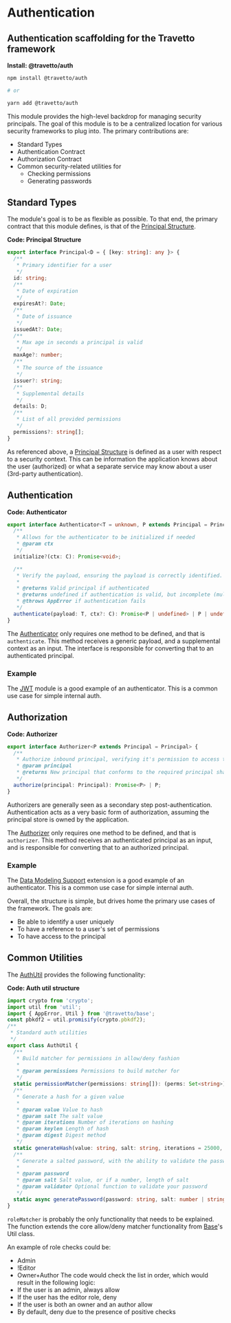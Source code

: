 <!-- This file was generated by @travetto/doc and should not be modified directly -->
<!-- Please modify https://github.com/travetto/travetto/tree/main/module/auth/DOC.tsx and execute "npx trv doc" to rebuild -->
# Authentication

## Authentication scaffolding for the Travetto framework

**Install: @travetto/auth**
```bash
npm install @travetto/auth

# or

yarn add @travetto/auth
```

This module provides the high-level backdrop for managing security principals.  The goal of this module is to be a centralized location for various security frameworks to plug into.  The primary contributions are:
   *  Standard Types
   *  Authentication Contract
   *  Authorization Contract
   *  Common security-related utilities for
      *  Checking permissions
      *  Generating passwords

## Standard Types
The module's goal is to be as flexible as possible.  To that end, the primary contract that this module defines, is that of the [Principal Structure](https://github.com/travetto/travetto/tree/main/module/auth/src/types/principal.ts#L8).

**Code: Principal Structure**
```typescript
export interface Principal<D = { [key: string]: any }> {
  /**
   * Primary identifier for a user
   */
  id: string;
  /**
   * Date of expiration
   */
  expiresAt?: Date;
  /**
   * Date of issuance
   */
  issuedAt?: Date;
  /**
   * Max age in seconds a principal is valid
   */
  maxAge?: number;
  /**
   * The source of the issuance
   */
  issuer?: string;
  /**
   * Supplemental details
   */
  details: D;
  /**
   * List of all provided permissions
   */
  permissions?: string[];
}
```

As referenced above, a [Principal Structure](https://github.com/travetto/travetto/tree/main/module/auth/src/types/principal.ts#L8) is defined as a user with respect to a security context. This can be information the application knows about the user (authorized) or what a separate service may know about a user (3rd-party authentication).

## Authentication

**Code: Authenticator**
```typescript
export interface Authenticator<T = unknown, P extends Principal = Principal, C = unknown> {
  /**
   * Allows for the authenticator to be initialized if needed
   * @param ctx
   */
  initialize?(ctx: C): Promise<void>;

  /**
   * Verify the payload, ensuring the payload is correctly identified.
   *
   * @returns Valid principal if authenticated
   * @returns undefined if authentication is valid, but incomplete (multi-step)
   * @throws AppError if authentication fails
   */
  authenticate(payload: T, ctx?: C): Promise<P | undefined> | P | undefined;
}
```

The [Authenticator](https://github.com/travetto/travetto/tree/main/module/auth/src/types/authenticator.ts#L8) only requires one method to be defined, and that is `authenticate`. This method receives a generic payload, and a supplemental context as an input. The interface is responsible for converting that to an authenticated principal.

### Example
The [JWT](https://github.com/travetto/travetto/tree/main/module/jwt#readme "JSON Web Token implementation") module is a good example of an authenticator. This is a common use case for simple internal auth.

## Authorization

**Code: Authorizer**
```typescript
export interface Authorizer<P extends Principal = Principal> {
  /**
   * Authorize inbound principal, verifying it's permission to access the system.
   * @param principal
   * @returns New principal that conforms to the required principal shape
   */
  authorize(principal: Principal): Promise<P> | P;
}
```

Authorizers are generally seen as a secondary step post-authentication. Authentication acts as a very basic form of authorization, assuming the principal store is owned by the application. 

The [Authorizer](https://github.com/travetto/travetto/tree/main/module/auth/src/types/authorizer.ts#L8) only requires one method to be defined, and that is `authorizer`. This method receives an authenticated principal as an input, and is responsible for converting that to an authorized principal.

### Example
The [Data Modeling Support](https://github.com/travetto/travetto/tree/main/module/model#readme "Datastore abstraction for core operations.") extension is a good example of an authenticator. This is a common use case for simple internal auth. 

Overall, the structure is simple, but drives home the primary use cases of the framework. The goals are:
   *  Be able to identify a user uniquely
   *  To have a reference to a user's set of permissions
   *  To have access to the principal

## Common Utilities
The [AuthUtil](https://github.com/travetto/travetto/tree/main/module/auth/src/util.ts#L11) provides the following functionality:

**Code: Auth util structure**
```typescript
import crypto from 'crypto';
import util from 'util';
import { AppError, Util } from '@travetto/base';
const pbkdf2 = util.promisify(crypto.pbkdf2);
/**
 * Standard auth utilities
 */
export class AuthUtil {
  /**
   * Build matcher for permissions in allow/deny fashion
   *
   * @param permissions Permissions to build matcher for
   */
  static permissionMatcher(permissions: string[]): (perms: Set<string>) => boolean;
  /**
   * Generate a hash for a given value
   *
   * @param value Value to hash
   * @param salt The salt value
   * @param iterations Number of iterations on hashing
   * @param keylen Length of hash
   * @param digest Digest method
   */
  static generateHash(value: string, salt: string, iterations = 25000, keylen = 256, digest = 'sha256'): Promise<string>;
  /**
   * Generate a salted password, with the ability to validate the password
   *
   * @param password
   * @param salt Salt value, or if a number, length of salt
   * @param validator Optional function to validate your password
   */
  static async generatePassword(password: string, salt: number | string = 32): Promise<{ salt: string, hash: string }>;
}
```

`roleMatcher` is probably the only functionality that needs to be explained.  The function extends the core allow/deny matcher functionality from [Base](https://github.com/travetto/travetto/tree/main/module/base#readme "Environment config and common utilities for travetto applications.")'s Util class. 

An example of role checks could be:
   *  Admin
   *  !Editor
   *  Owner+Author
The code would check the list in order, which would result in the following logic:
   *  If the user is an admin, always allow
   *  If the user has the editor role, deny
   *  If the user is both an owner and an author allow
   *  By default, deny due to the presence of positive checks
